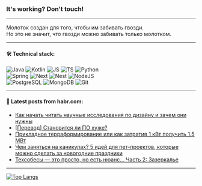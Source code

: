 ### It's working? Don't touch!

---
Молоток создан для того, чтобы им забивать гвозди. <br>
Но это не значит, что гвозди можно забивать только молотком.

---

#### 🛠️ Technical stack:

![Java](https://img.shields.io/badge/Java-informational?logo=Oracle&style=flat&logoColor=white&color=FF4500)
![Kotlin](https://img.shields.io/badge/Kotlin-informational?logo=Kotlin&style=flat&logoColor=white&color=774D97)
![JS](https://img.shields.io/badge/JS-informational?logo=javaScript&style=flat&logoColor=black&color=F7Df1E)
![TS](https://img.shields.io/badge/TypeScript-informational?logo=typeScript&style=flat&logoColor=black&color=017acc)
![Python](https://img.shields.io/badge/Python-informational?logo=Python&style=flat&logoColor=black&color=ffdd54) <br>
![Spring](https://img.shields.io/badge/SpringBoot-informational?logo=SpringBoot&style=flat&logoColor=white&color=6DB33F) 
![Next](https://img.shields.io/badge/Next.js-informational?logo=Next.js&style=flat&logoColor=white&color=3671a1)
![Nest](https://img.shields.io/badge/NestJS-informational?logo=NestJS&style=flat&logoColor=white&color=E0234E)
![NodeJS](https://img.shields.io/badge/NodeJS-informational?logo=node.js&style=flat&logoColor=white&color=70A760) <br>
![PostgreSQL](https://img.shields.io/badge/PostgreSQL-informational?logo=PostgreSQL&style=flat&logoColor=white&color=DAA520)
![MongoDB](https://img.shields.io/badge/MongoDB-informational?logo=MongoDB&style=flat&logoColor=white&color=870000)
![Git](https://img.shields.io/badge/Git-informational?logo=git&style=flat&logoColor=white&color=f74e28)

___

#### 💬 Latest posts from habr.com:

<!-- BLOG-POST-LIST:START -->
- [Как начать читать научные исследования по дизайну и зачем они нужны](https://habr.com/ru/articles/784526/?utm_source=habrahabr&utm_medium=rss&utm_campaign=784526)
- [[Перевод] Становится ли ПО хуже?](https://habr.com/ru/companies/ruvds/articles/784034/?utm_source=habrahabr&utm_medium=rss&utm_campaign=784034)
- [Прикладное терраформирование или как затратив 1 кВт получить 1.5 МВт](https://habr.com/ru/articles/784516/?utm_source=habrahabr&utm_medium=rss&utm_campaign=784516)
- [Чем заняться на каникулах? 5 идей для пет-проектов, которые можно сделать за новогодние праздники](https://habr.com/ru/companies/selectel/articles/784470/?utm_source=habrahabr&utm_medium=rss&utm_campaign=784470)
- [Техсобесы — это просто, но есть нюанс… Часть 2: Зазеркалье](https://habr.com/ru/companies/yandex_praktikum/articles/783212/?utm_source=habrahabr&utm_medium=rss&utm_campaign=783212)
<!-- BLOG-POST-LIST:END -->

---
[![Top Langs](https://github-readme-stats-git-master-advtsetting-gmailcom.vercel.app/api/top-langs/?username=zloylis&langs_count=10&hide_title=false&title_color=e6edf3&size_weight=0.5&count_weight=0.5&layout=compact&hide_border=true&theme=dracula)](https://github.com/zloylis)

<!-- ![GitHub stats](https://github-readme-stats-git-master-advtsetting-gmailcom.vercel.app/api?username=zloylis&show_icons=true&hide_border=true&theme=dracula&hide_title=true&include_all_commits=true&count_private=true&hide=contribs&hide_rank=true) -->
